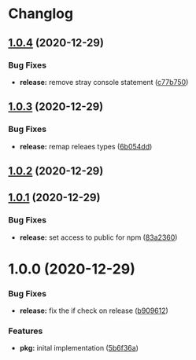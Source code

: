 # Changlog

## [1.0.4](https://github.com/esatterwhite/multi-release/compare/v1.0.3...v1.0.4) (2020-12-29)


### Bug Fixes

* **release:** remove stray console statement ([c77b750](https://github.com/esatterwhite/multi-release/commit/c77b7503ae1dad2317676dd363a81abf64fd855e))

## [1.0.3](https://github.com/esatterwhite/multi-release/compare/v1.0.2...v1.0.3) (2020-12-29)


### Bug Fixes

* **release:** remap releaes types ([6b054dd](https://github.com/esatterwhite/multi-release/commit/6b054dd9c84428a3af5323f06ffe2b67a9254dc0))

## [1.0.2](https://github.com/esatterwhite/multi-release/compare/v1.0.1...v1.0.2) (2020-12-29)

## [1.0.1](https://github.com/esatterwhite/multi-release/compare/v1.0.0...v1.0.1) (2020-12-29)


### Bug Fixes

* **release:** set access to public for npm ([83a2360](https://github.com/esatterwhite/multi-release/commit/83a23603cbd1308e22385577888d06b3ffd9bd5f))

# 1.0.0 (2020-12-29)


### Bug Fixes

* **release:** fix the if check on release ([b909612](https://github.com/esatterwhite/multi-release/commit/b90961295519f67d7a9bed3846d6a1e5849fe316))


### Features

* **pkg:** inital implementation ([5b6f36a](https://github.com/esatterwhite/multi-release/commit/5b6f36ae57b99f41e3764ad08a596956f6b82e95))
